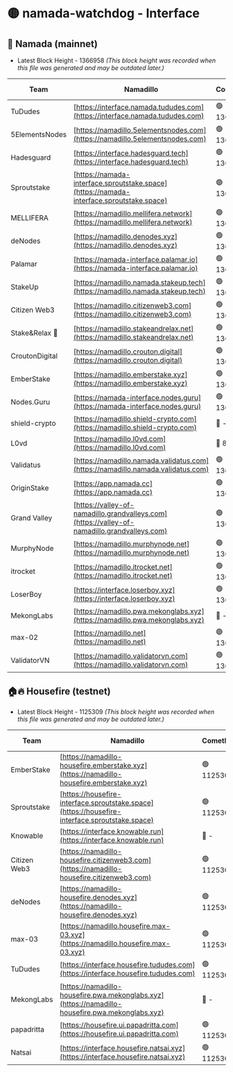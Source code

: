 # 🟡 namada-watchdog - Interface

## 🚀 Namada (mainnet)
- Latest Block Height - 1366958 *(This block height was recorded when this file was generated and may be outdated later.)*

| Team | Namadillo | CometBFT | Indexer | MASP Indexer |
|-|-|-|-|-|
| TuDudes | [https://interface.namada.tududes.com](https://interface.namada.tududes.com) | 🟢 1366924 | 🟢 1366924 | 🟢 1366924 |
| 5ElementsNodes | [https://namadillo.5elementsnodes.com](https://namadillo.5elementsnodes.com) | 🟢 1366924 | 🟢 1366924 | 🟢 1366924 |
| Hadesguard | [https://interface.hadesguard.tech](https://interface.hadesguard.tech) | 🟢 1366925 | 🟢 1366925 | 🟢 1366925 |
| Sproutstake | [https://namada-interface.sproutstake.space](https://namada-interface.sproutstake.space) | 🟢 1366925 | 🟢 1366925 | 🟢 1366926 |
| MELLIFERA | [https://namadillo.mellifera.network](https://namadillo.mellifera.network) | 🟢 1366927 | 🟢 1366927 | 🟢 1366927 |
| deNodes | [https://namadillo.denodes.xyz](https://namadillo.denodes.xyz) | 🟢 1366927 | 🟢 1366927 | 🟢 1366927 |
| Palamar | [https://namada-interface.palamar.io](https://namada-interface.palamar.io) | 🟢 1366927 | 🟢 1366927 | 🟢 1366927 |
| StakeUp | [https://namadillo.namada.stakeup.tech](https://namadillo.namada.stakeup.tech) | 🟢 1366928 | 🟢 1366928 | 🟢 1366928 |
| Citizen Web3 | [https://namadillo.citizenweb3.com](https://namadillo.citizenweb3.com) | 🟢 1366929 | 🟢 1366929 | 🟢 1366929 |
| Stake&Relax 🦥 | [https://namadillo.stakeandrelax.net](https://namadillo.stakeandrelax.net) | 🟢 1366930 | 🟢 1366930 | 🟢 1366930 |
| CroutonDigital | [https://namadillo.crouton.digital](https://namadillo.crouton.digital) | 🟢 1366931 | 🔴 1338918 | 🟢 1366930 |
| EmberStake | [https://namadillo.emberstake.xyz](https://namadillo.emberstake.xyz) | 🟢 1366931 | 🟢 1366931 | 🟢 1366931 |
| Nodes.Guru | [https://namada-interface.nodes.guru](https://namada-interface.nodes.guru) | 🟢 1366932 | 🟢 1366932 | 🟢 1366931 |
| shield-crypto | [https://namadillo.shield-crypto.com](https://namadillo.shield-crypto.com) | 🔴 - | 🔴 - | 🔴 - |
| L0vd | [https://namadillo.l0vd.com](https://namadillo.l0vd.com) | 🔴 894059 | 🔴 1269187 | 🔴 894059 |
| Validatus | [https://namadillo.namada.validatus.com](https://namadillo.namada.validatus.com) | 🟢 1366948 | 🔴 1338199 | 🟢 1366948 |
| OriginStake | [https://app.namada.cc](https://app.namada.cc) | 🟢 1366949 | 🟢 1366949 | 🟢 1366949 |
| Grand Valley | [https://valley-of-namadillo.grandvalleys.com](https://valley-of-namadillo.grandvalleys.com) | 🟢 1366949 | 🟢 1366949 | 🟢 1366949 |
| MurphyNode | [https://namadillo.murphynode.net](https://namadillo.murphynode.net) | 🟢 1366950 | 🟢 1366950 | 🔴 - |
| itrocket | [https://namadillo.itrocket.net](https://namadillo.itrocket.net) | 🟢 1366951 | 🔴 1339267 | 🟢 1366951 |
| LoserBoy | [https://interface.loserboy.xyz](https://interface.loserboy.xyz) | 🟢 1366951 | 🟢 1366951 | 🔴 - |
| MekongLabs | [https://namadillo.pwa.mekonglabs.xyz](https://namadillo.pwa.mekonglabs.xyz) | 🔴 - | 🔴 - | 🔴 - |
| max-02 | [https://namadillo.net](https://namadillo.net) | 🟢 1366958 | 🟢 1366957 | 🟢 1366957 |
| ValidatorVN | [https://namadillo.validatorvn.com](https://namadillo.validatorvn.com) | 🟢 1366958 | 🟢 1366958 | 🟢 1366958 |

## 🏠🔥 Housefire (testnet)
- Latest Block Height - 1125309 *(This block height was recorded when this file was generated and may be outdated later.)*

| Team | Namadillo | CometBFT | Indexer | MASP Indexer |
|-|-|-|-|-|
| EmberStake | [https://namadillo-housefire.emberstake.xyz](https://namadillo-housefire.emberstake.xyz) | 🟢 1125300 | 🟢 1125300 | 🔴 1083022 |
| Sproutstake | [https://housefire-interface.sproutstake.space](https://housefire-interface.sproutstake.space) | 🟢 1125300 | 🟢 1125300 | 🟢 1125300 |
| Knowable | [https://interface.knowable.run](https://interface.knowable.run) | 🔴 - | 🔴 - | 🔴 - |
| Citizen Web3 | [https://namadillo-housefire.citizenweb3.com](https://namadillo-housefire.citizenweb3.com) | 🟢 1125301 | 🟢 1125301 | 🔴 - |
| deNodes | [https://namadillo-housefire.denodes.xyz](https://namadillo-housefire.denodes.xyz) | 🟢 1125303 | 🟢 1125303 | 🟢 1125303 |
| max-03 | [https://namadillo.housefire.max-03.xyz](https://namadillo.housefire.max-03.xyz) | 🟢 1125303 | 🟢 1125303 | 🟢 1125303 |
| TuDudes | [https://interface.housefire.tududes.com](https://interface.housefire.tududes.com) | 🟢 1125304 | 🟢 1125304 | 🟢 1125304 |
| MekongLabs | [https://namadillo-housefire.pwa.mekonglabs.xyz](https://namadillo-housefire.pwa.mekonglabs.xyz) | 🔴 - | 🔴 - | 🔴 - |
| papadritta | [https://housefire.ui.papadritta.com](https://housefire.ui.papadritta.com) | 🟢 1125308 | 🔴 972185 | 🔴 - |
| Natsai | [https://interface.housefire.natsai.xyz](https://interface.housefire.natsai.xyz) | 🟢 1125309 | 🟢 1125309 | 🟢 1125310 |

